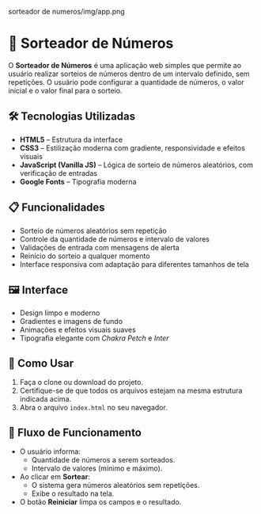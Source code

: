 sorteador de numeros/img/app.png
# 🎯 Sorteador de Números

O **Sorteador de Números** é uma aplicação web simples que permite ao usuário realizar sorteios de números dentro de um intervalo definido, sem repetições. O usuário pode configurar a quantidade de números, o valor inicial e o valor final para o sorteio.

## 🛠️ Tecnologias Utilizadas

- **HTML5** – Estrutura da interface
- **CSS3** – Estilização moderna com gradiente, responsividade e efeitos visuais
- **JavaScript (Vanilla JS)** – Lógica de sorteio de números aleatórios, com verificação de entradas
- **Google Fonts** – Tipografia moderna

## 📋 Funcionalidades

- Sorteio de números aleatórios sem repetição
- Controle da quantidade de números e intervalo de valores
- Validações de entrada com mensagens de alerta
- Reinício do sorteio a qualquer momento
- Interface responsiva com adaptação para diferentes tamanhos de tela

## 🖼️ Interface

- Design limpo e moderno
- Gradientes e imagens de fundo
- Animações e efeitos visuais suaves
- Tipografia elegante com *Chakra Petch* e *Inter*

## 🧪 Como Usar

1. Faça o clone ou download do projeto.
2. Certifique-se de que todos os arquivos estejam na mesma estrutura indicada acima.
3. Abra o arquivo `index.html` no seu navegador.

## 🔄 Fluxo de Funcionamento

- O usuário informa:
  - Quantidade de números a serem sorteados.
  - Intervalo de valores (mínimo e máximo).
- Ao clicar em **Sortear**:
  - O sistema gera números aleatórios sem repetições.
  - Exibe o resultado na tela.
- O botão **Reiniciar** limpa os campos e o resultado.
